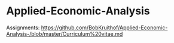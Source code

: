 # Applied-Economic-Analysis
Assignments:
https://github.com/BobKruithof/Applied-Economic-Analysis-/blob/master/Curriculum%20vitae.md
